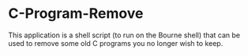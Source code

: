 # C-Program-Remove
This application is a shell script (to run on the Bourne shell) that can be used to remove some old C programs you no longer wish to keep.
